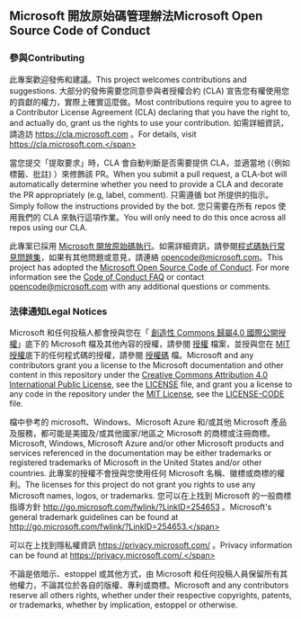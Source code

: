 ## <a name="microsoft-open-source-code-of-conduct"></a><span data-ttu-id="0a184-101">Microsoft 開放原始碼管理辦法</span><span class="sxs-lookup"><span data-stu-id="0a184-101">Microsoft Open Source Code of Conduct</span></span>

### <a name="contributing"></a><span data-ttu-id="0a184-102">參與</span><span class="sxs-lookup"><span data-stu-id="0a184-102">Contributing</span></span>

<span data-ttu-id="0a184-103">此專案歡迎發佈和建議。</span><span class="sxs-lookup"><span data-stu-id="0a184-103">This project welcomes contributions and suggestions.</span></span>  <span data-ttu-id="0a184-104">大部分的發佈需要您同意參與者授權合約 (CLA) 宣告您有權使用您的貢獻的權力，實際上確實這麼做。</span><span class="sxs-lookup"><span data-stu-id="0a184-104">Most contributions require you to agree to a Contributor License Agreement (CLA) declaring that you have the right to, and actually do, grant us the rights to use your contribution.</span></span> <span data-ttu-id="0a184-105">如需詳細資訊，請造訪 https://cla.microsoft.com 。</span><span class="sxs-lookup"><span data-stu-id="0a184-105">For details, visit https://cla.microsoft.com.</span></span>

<span data-ttu-id="0a184-106">當您提交「提取要求」時，CLA 會自動判斷是否需要提供 CLA，並適當地 (（例如標籤、批註) ）來修飾該 PR。</span><span class="sxs-lookup"><span data-stu-id="0a184-106">When you submit a pull request, a CLA-bot will automatically determine whether you need to provide a CLA and decorate the PR appropriately (e.g, label, comment).</span></span> <span data-ttu-id="0a184-107">只需遵循 bot 所提供的指示。</span><span class="sxs-lookup"><span data-stu-id="0a184-107">Simply follow the instructions provided by the bot.</span></span> <span data-ttu-id="0a184-108">您只需要在所有 repos 使用我們的 CLA 來執行這項作業。</span><span class="sxs-lookup"><span data-stu-id="0a184-108">You will only need to do this once across all repos using our CLA.</span></span>

<span data-ttu-id="0a184-p103">此專案已採用 [Microsoft 開放原始碼執行](https://opensource.microsoft.com/codeofconduct/)。如需詳細資訊，請參閱[程式碼執行常見問題集](https://opensource.microsoft.com/codeofconduct/faq/)，如果有其他問題或意見，請連絡 [opencode@microsoft.com](mailto:opencode@microsoft.com)。</span><span class="sxs-lookup"><span data-stu-id="0a184-p103">This project has adopted the [Microsoft Open Source Code of Conduct](https://opensource.microsoft.com/codeofconduct/). For more information see the [Code of Conduct FAQ](https://opensource.microsoft.com/codeofconduct/faq/) or contact [opencode@microsoft.com](mailto:opencode@microsoft.com) with any additional questions or comments.</span></span>

### <a name="legal-notices"></a><span data-ttu-id="0a184-111">法律通知</span><span class="sxs-lookup"><span data-stu-id="0a184-111">Legal Notices</span></span>

<span data-ttu-id="0a184-112">Microsoft 和任何投稿人都會授與您在「 [創造性 Commons 歸屬4.0 國際公開授權](https://creativecommons.org/licenses/by/4.0/legalcode)」底下的 Microsoft 檔及其他內容的授權，請參閱 [授權](LICENSE) 檔案，並授與您在 [MIT 授權](https://opensource.org/licenses/MIT)底下的任何程式碼的授權，請參閱 [授權碼](LICENSE-CODE) 檔。</span><span class="sxs-lookup"><span data-stu-id="0a184-112">Microsoft and any contributors grant you a license to the Microsoft documentation and other content in this repository under the [Creative Commons Attribution 4.0 International Public License](https://creativecommons.org/licenses/by/4.0/legalcode), see the [LICENSE](LICENSE) file, and grant you a license to any code in the repository under the [MIT License](https://opensource.org/licenses/MIT), see the [LICENSE-CODE](LICENSE-CODE) file.</span></span>

<span data-ttu-id="0a184-113">檔中參考的 microsoft、Windows、Microsoft Azure 和/或其他 Microsoft 產品及服務，都可能是美國及/或其他國家/地區之 Microsoft 的商標或注冊商標。</span><span class="sxs-lookup"><span data-stu-id="0a184-113">Microsoft, Windows, Microsoft Azure and/or other Microsoft products and services referenced in the documentation may be either trademarks or registered trademarks of Microsoft in the United States and/or other countries.</span></span>
<span data-ttu-id="0a184-114">此專案的授權不會授與您使用任何 Microsoft 名稱、徽標或商標的權利。</span><span class="sxs-lookup"><span data-stu-id="0a184-114">The licenses for this project do not grant you rights to use any Microsoft names, logos, or trademarks.</span></span>
<span data-ttu-id="0a184-115">您可以在上找到 Microsoft 的一般商標指導方針 http://go.microsoft.com/fwlink/?LinkID=254653 。</span><span class="sxs-lookup"><span data-stu-id="0a184-115">Microsoft's general trademark guidelines can be found at http://go.microsoft.com/fwlink/?LinkID=254653.</span></span>

<span data-ttu-id="0a184-116">可以在上找到隱私權資訊 https://privacy.microsoft.com/ 。</span><span class="sxs-lookup"><span data-stu-id="0a184-116">Privacy information can be found at https://privacy.microsoft.com/.</span></span>

<span data-ttu-id="0a184-117">不論是依暗示、estoppel 或其他方式，由 Microsoft 和任何投稿人員保留所有其他權力，不論其位於各自的版權、專利或商標。</span><span class="sxs-lookup"><span data-stu-id="0a184-117">Microsoft and any contributors reserve all others rights, whether under their respective copyrights, patents, or trademarks, whether by implication, estoppel or otherwise.</span></span>
